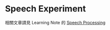 Speech Experiment
===

相關文章請見 Learning Note 的 [Speech Processing](https://sunprinces.github.io/learning/topics/speech-processing/)
